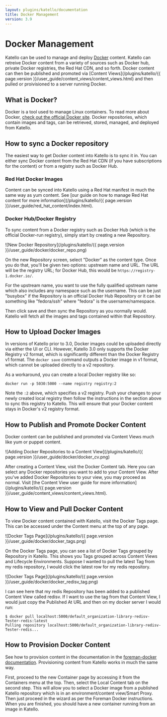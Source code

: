 ```yaml
---
layout: plugins/katello/documentation
title: Docker Management
version: 3.9
---
```


# Docker Management

Katello can be used to manage and deploy [Docker](https://www.docker.com/) content. Katello can retreive Docker content from a variety of sources such as Docker hub, private Docker registries, the Red Hat CDN, and so forth. Docker content can then be published and promoted via [Content Views](/plugins/katello/{{ page.version }}/user_guide/content_views/content_views.html) and then pulled or proivisioned to a server running Docker.

## What is Docker?

Docker is a tool used to manage Linux containers. To read more about Docker, [check out the official Docker site](https://www.docker.com/what-docker/). Docker repositories, which contain images and tags, can be retrieved, stored, managed, and deployed from Katello.

## How to sync a Docker repository

The easiest way to get Docker content into Katello is to sync it in. You can either sync Docker content from the Red Hat CDN (if you have subscriptions for the content) or from a registry such as Docker Hub.

### Red Hat Docker Images

Content can be synced into Katello using a Red Hat manifest in much the same way as yum content. See [our guide on how to manage Red Hat content for more information](/plugins/katello/{{ page.version }}/user_guide/red_hat_content/index.html).

### Docker Hub/Docker Registry

To sync content from a Docker registry such as Docker Hub (which is the official Docker-run registry), simply start by creating a new Repository.

![New Docker Repository](/plugins/katello/{{ page.version }}/user_guide/docker/docker_repo.png)

On the new Repository screen, select "Docker" as the content type. Once you do that, you'll be given two options: upstream name and URL. The URL will be the registry URL; for Docker Hub, this would be `https://registry-1.docker.io/`.

For the upstream name, you want to use the fully qualified upstream name which also includes any namespace such as the username. This can be just "busybox" if the Repository is an official Docker Hub Repository or it can be something like "fedora/ssh" where "fedora" is the username/namespace.

Then click save and then sync the Repository as you normally would. Katello will fetch all the images and tags contained within that Repository.

## How to Upload Docker Images

In versions of Katello prior to 3.0, Docker images could be uploaded directly via either the UI or CLI. However, Katello 3.0 only supports the Docker Registry v2 format, which is significantly different than the Docker Registry v1 format. The `docker save` command outputs a Docker image in v1 format, which cannot be uploaded directly to a v2 repository.

As a workaround, you can create a local Docker registry like so:

```
docker run -p 5030:5000 --name registry registry:2
```

Note the ``:2`` above, which specifies a v2 registry. Push your changes to your newly created local registry then follow the instructions in the section above to sync this registry to Katello. This will ensure that your Docker content stays in Docker's v2 registry format.

## How to Publish and Promote Docker Content

Docker content can be published and promoted via Content Views much like yum or puppet content.

![Adding Docker Repositories to a Content View](/plugins/katello/{{ page.version }}/user_guide/docker/docker_cv.png)

After creating a Content View, visit the Docker Content tab. Here you can select any Docker repositories you want to add to your Content View. After you've added Docker Repositories to your view, you may proceed as normal. Visit [the Content View user guide for more information](/plugins/katello/{{ page.version }}/user_guide/content_views/content_views.html).

## How to View and Pull Docker Content

To view Docker content contained with Katello, visit the Docker Tags page. This can be accessed under the Content menu at the top of any page.

![Docker Tags Page](/plugins/katello/{{ page.version }}/user_guide/docker/docker_tags.png)

On the Docker Tags page, you can see a list of Docker Tags grouped by Repository in Katello. This shows you Tags grouped across Content Views and Lifecycle Environments. Suppose I wanted to pull the latest Tag from my redis repository, I would click the latest row for my redis repository.

![Docker Tags Page](/plugins/katello/{{ page.version }}/user_guide/docker/docker_redisv_tag.png)

I can see here that my redis Repository has been added to a published Content View called redisv. If I want to use the tag from that Content View, I would just copy the Published At URL and then on my docker server I would run:

```
$ docker pull localhost:5000/default_organization-library-redisv-Tester-redis:latest
Pulling repository localhost:5000/default_organization-library-redisv-Tester-redis...
```

## How to Provision Docker Content

See how to provision content in the documentation in the [foreman-docker documentation](http://theforeman.org/plugins/). Provisioning content from Katello works in much the same way.

First, proceed to the new Container page by accessing it from the Containers menu at the top. Then, select the Local Content tab on the second step. This will allow you to select a Docker image from a published Katello repository which is in an environment/content view/Smart Proxy. Then just proceed in the wizard as per the Foreman Docker instructions. When you are finished, you should have a new container running from an image in Katello.
